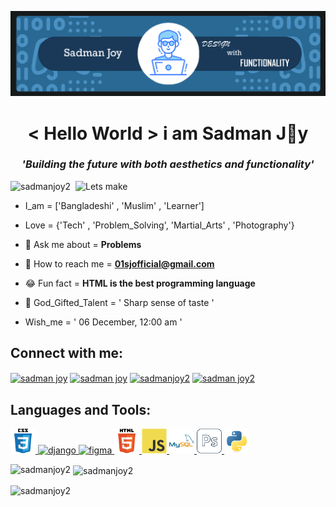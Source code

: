 ![logo]( https://github.com/SadmanJoy2/SadmanJoy2/blob/main/Banner%20for%20profile%202.jpg)
<h1 align="center">&lt; Hello World &gt; i am Sadman J👦y</h1>
<h3 align="center"><i>'Building the future with both aesthetics and functionality'</i></h3>
<img align="right" alt="Lets make" width="400" src="https://cdni.iconscout.com/illustration/premium/thumb/coder-3462295-2895977.png">

<p align="left"> <img src="https://komarev.com/ghpvc/?username=sadmanjoy2&label=Profile%20views&color=0e75b6&style=flat" alt="sadmanjoy2" /> </p>

- I_am = ['Bangladeshi' , 'Muslim' , 'Learner']

- Love = {'Tech' , 'Problem_Solving', 'Martial_Arts' , 'Photography'}

- 💬 Ask me about = **Problems**

- 📩 How to reach me = **01sjofficial@gmail.com**

- 😂 Fun fact = **HTML is the best programming language**

- 🌟 God_Gifted_Talent = ' Sharp sense of taste '

- Wish_me = ' 06 December, 12:00 am '

<h2 align="left">Connect with me:</h2>
<p align="left">
<a href="https://linkedin.com/in/sadmanjoy" target="blank"><img align="center" src="https://raw.githubusercontent.com/rahuldkjain/github-profile-readme-generator/master/src/images/icons/Social/linked-in-alt.svg" alt="sadman joy" height="30" width="40" /></a>
<a href="https://www.facebook.com/profile.php?id=61554496275288" target="blank"><img align="center" src="https://raw.githubusercontent.com/rahuldkjain/github-profile-readme-generator/master/src/images/icons/Social/facebook.svg" alt="sadman joy" height="30" width="40" /></a>
<a href="https://www.instagram.com/sadmanjoy2/" target="blank"><img align="center" src="https://raw.githubusercontent.com/rahuldkjain/github-profile-readme-generator/master/src/images/icons/Social/instagram.svg" alt="sadmanjoy2" height="30" width="40" /></a>
<a href="https://leetcode.com/01userjoy/" target="blank"><img align="center" src="https://raw.githubusercontent.com/rahuldkjain/github-profile-readme-generator/master/src/images/icons/Social/leet-code.svg" alt="sadman joy2" height="30" width="40" /></a>
</p>

<h2 align="left">Languages and Tools:</h2>
<p align="left"> <a href="https://www.w3schools.com/css/" target="_blank" rel="noreferrer"> <img src="https://raw.githubusercontent.com/devicons/devicon/master/icons/css3/css3-original-wordmark.svg" alt="css3" width="40" height="40"/> </a> <a href="https://www.djangoproject.com/" target="_blank" rel="noreferrer"> <img src="https://cdn.worldvectorlogo.com/logos/django.svg" alt="django" width="40" height="40"/> </a> <a href="https://www.figma.com/" target="_blank" rel="noreferrer"> <img src="https://www.vectorlogo.zone/logos/figma/figma-icon.svg" alt="figma" width="40" height="40"/> </a> <a href="https://www.w3.org/html/" target="_blank" rel="noreferrer"> <img src="https://raw.githubusercontent.com/devicons/devicon/master/icons/html5/html5-original-wordmark.svg" alt="html5" width="40" height="40"/> </a> <a href="https://developer.mozilla.org/en-US/docs/Web/JavaScript" target="_blank" rel="noreferrer"> <img src="https://raw.githubusercontent.com/devicons/devicon/master/icons/javascript/javascript-original.svg" alt="javascript" width="40" height="40"/> </a> <a href="https://www.mysql.com/" target="_blank" rel="noreferrer"> <img src="https://raw.githubusercontent.com/devicons/devicon/master/icons/mysql/mysql-original-wordmark.svg" alt="mysql" width="40" height="40"/> </a> <a href="https://www.photoshop.com/en" target="_blank" rel="noreferrer"> <img src="https://raw.githubusercontent.com/devicons/devicon/master/icons/photoshop/photoshop-line.svg" alt="photoshop" width="40" height="40"/> </a> <a href="https://www.python.org" target="_blank" rel="noreferrer"> <img src="https://raw.githubusercontent.com/devicons/devicon/master/icons/python/python-original.svg" alt="python" width="40" height="40"/> </a> </p>

<p><img align="left" src="https://github-readme-stats.vercel.app/api/top-langs?username=sadmanjoy2&show_icons=true&locale=en&layout=compact" alt="sadmanjoy2" /></p>

<p>&nbsp;<img align="center" src="https://github-readme-stats.vercel.app/api?username=sadmanjoy2&show_icons=true&locale=en" alt="sadmanjoy2" /></p>

<p><img align="center" src="https://github-readme-streak-stats.herokuapp.com/?user=sadmanjoy2&" alt="sadmanjoy2" /></p>

